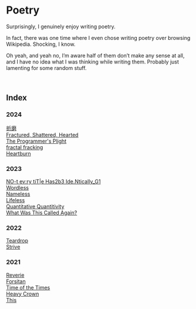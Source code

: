 # Poetry
<!-- #SQUARK live! index!
| dest = poetry
| desc = yeah, I write poetry.
| capt = Index Page
| duality = light
| index = poetry
| shard = #INDEX / index
-->

Surprisingly, I genuinely enjoy writing poetry.

In fact, there was one time where I even chose writing poetry over browsing Wikipedia. Shocking, I know.

Oh yeah, and yeah no, I’m aware half of them don’t make any sense at all, and I have no idea what I was thinking while writing them. Probably just lamenting for some random stuff.


<br>


<!-- #SQUARK index~ -->

<!-- #SQUARK leave? -->
## Index

### 2024
[折磨](折磨.md)  
[Fractured, Shattered, Hearted](Fractured,%20Shattered,%20Hearted.md)  
[The Programmer's Plight](The%20Programmer's%20Plight.md)  
[fractal fracking](fractal%20fracking.md)  
[Heartburn](Heartburn.md) 

### 2023
[NO-t ev:ry tiT|e Has2b3 Ide.NticalIy_G1](Titles.md)   
[Wordless](Wordless.md)  
[Nameless](Nameless.md)  
[Lifeless](Lifeless.md)  
[Quantitative Quantitivity](Quantitative%20Quantitivity.md)  
[What Was This Called Again?](What%20Was%20This%20Called%20Again.md)  

### 2022
[Teardrop](Teardrop.md)  
[Strive](Strive.md)  

### 2021
[Reverie]([Reverie.md)  
[Forsitan](Forsitan.md)  
[Time of the Times](Time%20of%20the%20Times.md)  
[Heavy Crown](Heavy%20Crown.md)  
[This](This.md)  
<!-- #SQUARK leave. -->
